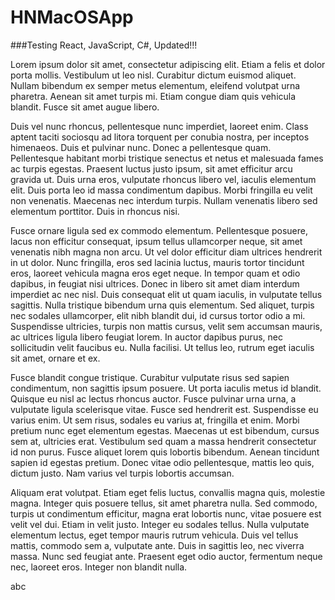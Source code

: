 # HNMacOSApp

###Testing
React, JavaScript, C#, Updated!!!

Lorem ipsum dolor sit amet, consectetur adipiscing elit. Etiam a felis et dolor porta mollis. Vestibulum ut leo nisl. Curabitur dictum euismod aliquet. Nullam bibendum ex semper metus elementum, eleifend volutpat urna pharetra. Aenean sit amet turpis mi. Etiam congue diam quis vehicula blandit. Fusce sit amet augue libero.

Duis vel nunc rhoncus, pellentesque nunc imperdiet, laoreet enim. Class aptent taciti sociosqu ad litora torquent per conubia nostra, per inceptos himenaeos. Duis et pulvinar nunc. Donec a pellentesque quam. Pellentesque habitant morbi tristique senectus et netus et malesuada fames ac turpis egestas. Praesent luctus justo ipsum, sit amet efficitur arcu gravida ut. Duis urna eros, vulputate rhoncus libero vel, iaculis elementum elit. Duis porta leo id massa condimentum dapibus. Morbi fringilla eu velit non venenatis. Maecenas nec interdum turpis. Nullam venenatis libero sed elementum porttitor. Duis in rhoncus nisi.

Fusce ornare ligula sed ex commodo elementum. Pellentesque posuere, lacus non efficitur consequat, ipsum tellus ullamcorper neque, sit amet venenatis nibh magna non arcu. Ut vel dolor efficitur diam ultrices hendrerit in ut dolor. Nunc fringilla, eros sed lacinia luctus, mauris tortor tincidunt eros, laoreet vehicula magna eros eget neque. In tempor quam et odio dapibus, in feugiat nisi ultrices. Donec in libero sit amet diam interdum imperdiet ac nec nisl. Duis consequat elit ut quam iaculis, in vulputate tellus sagittis. Nulla tristique bibendum urna quis elementum. Sed aliquet, turpis nec sodales ullamcorper, elit nibh blandit dui, id cursus tortor odio a mi. Suspendisse ultricies, turpis non mattis cursus, velit sem accumsan mauris, ac ultrices ligula libero feugiat lorem. In auctor dapibus purus, nec sollicitudin velit faucibus eu. Nulla facilisi. Ut tellus leo, rutrum eget iaculis sit amet, ornare et ex.

Fusce blandit congue tristique. Curabitur vulputate risus sed sapien condimentum, non sagittis ipsum posuere. Ut porta iaculis metus id blandit. Quisque eu nisl ac lectus rhoncus auctor. Fusce pulvinar urna urna, a vulputate ligula scelerisque vitae. Fusce sed hendrerit est. Suspendisse eu varius enim. Ut sem risus, sodales eu varius at, fringilla et enim. Morbi pretium nunc eget elementum egestas. Maecenas ut est bibendum, cursus sem at, ultricies erat. Vestibulum sed quam a massa hendrerit consectetur id non purus. Fusce aliquet lorem quis lobortis bibendum. Aenean tincidunt sapien id egestas pretium. Donec vitae odio pellentesque, mattis leo quis, dictum justo. Nam varius vel turpis lobortis accumsan.

Aliquam erat volutpat. Etiam eget felis luctus, convallis magna quis, molestie magna. Integer quis posuere tellus, sit amet pharetra nulla. Sed commodo, turpis ut condimentum efficitur, magna erat lobortis nunc, vitae posuere est velit vel dui. Etiam in velit justo. Integer eu sodales tellus. Nulla vulputate elementum lectus, eget tempor mauris rutrum vehicula. Duis vel tellus mattis, commodo sem a, vulputate ante. Duis in sagittis leo, nec viverra massa. Nunc sed feugiat ante. Praesent eget odio auctor, fermentum neque nec, laoreet eros. Integer non blandit nulla.

abc
